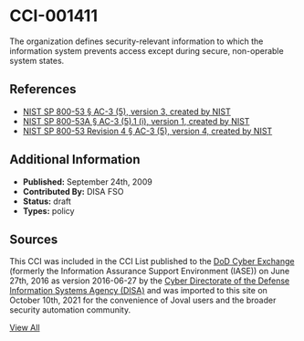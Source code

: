 # CCI-001411

The organization defines security-relevant information to which the information system prevents access except during secure, non-operable system states.

## References ##

* [NIST SP 800-53 § AC-3 (5), version 3, created by NIST](http://csrc.nist.gov/publications/PubsSPs.html)
* [NIST SP 800-53A § AC-3 (5).1 (i), version 1, created by NIST](http://csrc.nist.gov/publications/PubsSPs.html)
* [NIST SP 800-53 Revision 4 § AC-3 (5), version 4, created by NIST](http://csrc.nist.gov/publications/PubsSPs.html)


## Additional Information ##

* **Published:** September 24th, 2009
* **Contributed By:** DISA FSO
* **Status:** draft
* **Types:** policy

## Sources ##

This CCI was included in the CCI List published to the [DoD Cyber Exchange](https://public.cyber.mil/stigs/cci/)
(formerly the Information Assurance Support Environment (IASE)) on June 27th, 2016 as version
2016-06-27 by the [Cyber Directorate of the Defense Information Systems Agency (DISA)](https://public.cyber.mil/about-cyber/)
and was imported to this site on October 10th, 2021 for the convenience of Joval users and the broader
security automation community.

[View All](../README.md)
